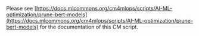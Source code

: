 Please see [https://docs.mlcommons.org/cm4mlops/scripts/AI-ML-optimization/prune-bert-models](https://docs.mlcommons.org/cm4mlops/scripts/AI-ML-optimization/prune-bert-models) for the documentation of this CM script.
